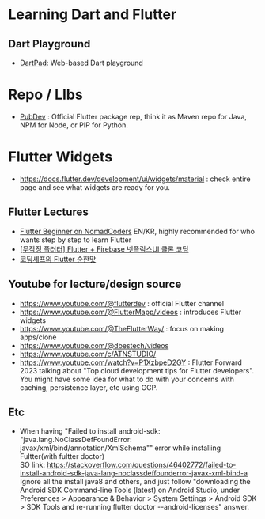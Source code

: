 # Learning Dart and Flutter

## Dart Playground
* [DartPad](http://dartpad.dev): Web-based Dart playground

# Repo / LIbs
* [PubDev](https://pub.dev) : Official Flutter package rep, think it as Maven repo for Java, NPM for Node, or PIP for Python.

# Flutter Widgets
* https://docs.flutter.dev/development/ui/widgets/material : check entire page and see what widgets are ready for you.

## Flutter Lectures
* [Flutter Beginner on NomadCoders](https://nomadcoders.co/flutter-for-beginners/) EN/KR, highly recommended for who wants step by step to learn Flutter
* [[무작정 플러터] Flutter + Firebase 넷플릭스UI 클론 코딩](https://edu.goorm.io/lecture/19172/무작정-플러터-flutter-firebase-넷플릭스ui-클론-코딩)
* [코딩셰프의 Flutter 순한맛](https://edu.goorm.io/learn/lecture/21167/코딩셰프의-flutter-순한맛)

## Youtube for lecture/design source
* https://www.youtube.com/@flutterdev : official Flutter channel
* https://www.youtube.com/@FlutterMapp/videos : introduces Flutter widgets
* https://www.youtube.com/@TheFlutterWay/ : focus on making apps/clone
* https://www.youtube.com/@dbestech/videos
* https://www.youtube.com/c/ATNSTUDIO/
* https://www.youtube.com/watch?v=P1XzbpeD2GY : Flutter Forward 2023 talking about "Top cloud development tips for Flutter developers". You might have some idea for what to do with your concerns with caching, persistence layer, etc using GCP.

## Etc
* When having "Failed to install android-sdk: "java.lang.NoClassDefFoundError: javax/xml/bind/annotation/XmlSchema"" error while installing Fultter(with fultter doctor)<br/>
  SO link: https://stackoverflow.com/questions/46402772/failed-to-install-android-sdk-java-lang-noclassdeffounderror-javax-xml-bind-a
   Ignore all the install java8 and others, and just follow "downloading the Android SDK Command-line Tools (latest) on Android Studio, under Preferences > Appearance & Behavior > System Settings > Android SDK > SDK Tools and re-running flutter doctor --android-licenses" answer.
